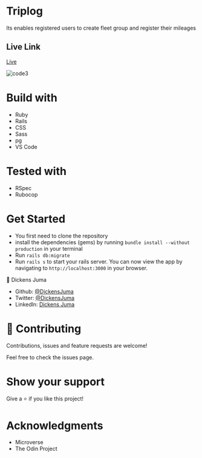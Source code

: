 

# Triplog
Its enables registered users to create fleet group and register their mileages
## Live Link
[Live](https://triplogig.herokuapp.com/)

![code3](https://user-images.githubusercontent.com/48822462/94014169-db64a180-fdb3-11ea-96fc-50bdce562db4.png )

# Build with

- Ruby
- Rails
- CSS
- Sass
- pg
- VS Code


# Tested with
- RSpec
- Rubocop

# Get Started

- You first need to clone the repository
- install the dependencies (gems) by running `bundle install --without production` in your terminal
- Run `rails db:migrate`
- Run `rails s` to start your rails server. You can now view the app by navigating to `http://localhost:3000` in your browser.



👤 Dickens Juma

- Github: [@DickensJuma](https://github.com/DickensJuma)
- Twitter: [@DickensJuma](https://twitter.com/juma_dickens)
- Linkedln: [Dickens Juma](https://www.linkedin.com/in/dickens-juma/)
# 🤝 Contributing

Contributions, issues and feature requests are welcome!

Feel free to check the issues page.

# Show your support

Give a ⭐️ if you like this project!

# Acknowledgments

- Microverse
- The Odin Project

